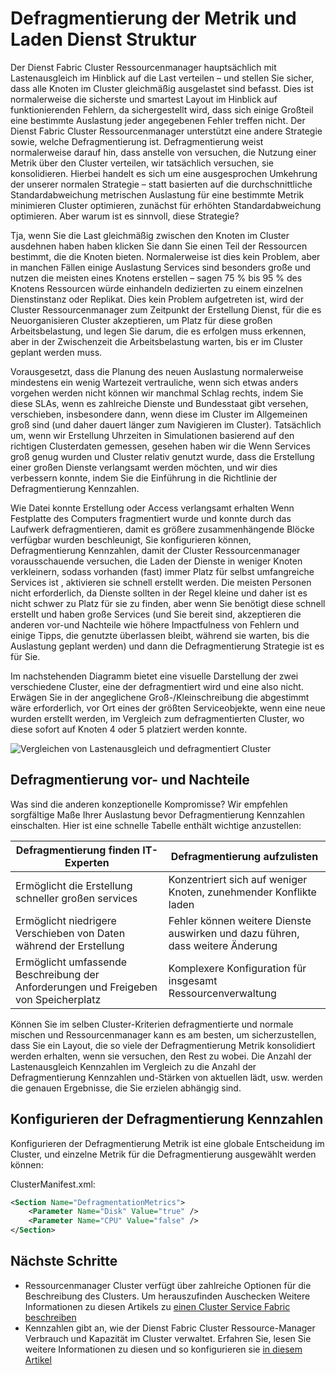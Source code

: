 <properties
   pageTitle="Defragmentierung der Kennzahlen Azure Service Struktur | Microsoft Azure"
   description="Übersicht über die Defragmentierung verwenden oder Packen als eine Strategie für Kennzahlen Dienst Struktur"
   services="service-fabric"
   documentationCenter=".net"
   authors="masnider"
   manager="timlt"
   editor=""/>

<tags
   ms.service="Service-Fabric"
   ms.devlang="dotnet"
   ms.topic="article"
   ms.tgt_pltfrm="NA"
   ms.workload="NA"
   ms.date="08/19/2016"
   ms.author="masnider"/>

# <a name="defragmentation-of-metrics-and-load-in-service-fabric"></a>Defragmentierung der Metrik und Laden Dienst Struktur
Der Dienst Fabric Cluster Ressourcenmanager hauptsächlich mit Lastenausgleich im Hinblick auf die Last verteilen – und stellen Sie sicher, dass alle Knoten im Cluster gleichmäßig ausgelastet sind befasst. Dies ist normalerweise die sicherste und smartest Layout im Hinblick auf funktionierenden Fehlern, da sichergestellt wird, dass sich einige Großteil eine bestimmte Auslastung jeder angegebenen Fehler treffen nicht. Der Dienst Fabric Cluster Ressourcenmanager unterstützt eine andere Strategie sowie, welche Defragmentierung ist. Defragmentierung weist normalerweise darauf hin, dass anstelle von versuchen, die Nutzung einer Metrik über den Cluster verteilen, wir tatsächlich versuchen, sie konsolidieren. Hierbei handelt es sich um eine ausgesprochen Umkehrung der unserer normalen Strategie – statt basierten auf die durchschnittliche Standardabweichung metrischen Auslastung für eine bestimmte Metrik minimieren Cluster optimieren, zunächst für erhöhten Standardabweichung optimieren. Aber warum ist es sinnvoll, diese Strategie?

Tja, wenn Sie die Last gleichmäßig zwischen den Knoten im Cluster ausdehnen haben haben klicken Sie dann Sie einen Teil der Ressourcen bestimmt, die die Knoten bieten. Normalerweise ist dies kein Problem, aber in manchen Fällen einige Auslastung Services sind besonders große und nutzen die meisten eines Knotens erstellen – sagen 75 % bis 95 % des Knotens Ressourcen würde einhandeln dedizierten zu einem einzelnen Dienstinstanz oder Replikat. Dies kein Problem aufgetreten ist, wird der Cluster Ressourcenmanager zum Zeitpunkt der Erstellung Dienst, für die es Neuorganisieren Cluster akzeptieren, um Platz für diese großen Arbeitsbelastung, und legen Sie darum, die es erfolgen muss erkennen, aber in der Zwischenzeit die Arbeitsbelastung warten, bis er im Cluster geplant werden muss.

Vorausgesetzt, dass die Planung des neuen Auslastung normalerweise mindestens ein wenig Wartezeit vertrauliche, wenn sich etwas anders vorgehen werden nicht können wir manchmal Schlag rechts, indem Sie diese SLAs, wenn es zahlreiche Dienste und Bundesstaat gibt versehen, verschieben, insbesondere dann, wenn diese im Cluster im Allgemeinen groß sind (und daher dauert länger zum Navigieren im Cluster). Tatsächlich um, wenn wir Erstellung Uhrzeiten in Simulationen basierend auf den richtigen Clusterdaten gemessen, gesehen haben wir die Wenn Services groß genug wurden und Cluster relativ genutzt wurde, dass die Erstellung einer großen Dienste verlangsamt werden möchten, und wir dies verbessern konnte, indem Sie die Einführung in die Richtlinie der Defragmentierung Kennzahlen.

Wie Datei konnte Erstellung oder Access verlangsamt erhalten Wenn Festplatte des Computers fragmentiert wurde und konnte durch das Laufwerk defragmentieren, damit es größere zusammenhängende Blöcke verfügbar wurden beschleunigt, Sie konfigurieren können, Defragmentierung Kennzahlen, damit der Cluster Ressourcenmanager vorausschauende versuchen, die Laden der Dienste in weniger Knoten verkleinern, sodass vorhanden (fast) immer Platz für selbst umfangreiche Services ist , aktivieren sie schnell erstellt werden. Die meisten Personen nicht erforderlich, da Dienste sollten in der Regel kleine und daher ist es nicht schwer zu Platz für sie zu finden, aber wenn Sie benötigt diese schnell erstellt und haben große Services (und Sie bereit sind, akzeptieren die anderen vor-und Nachteile wie höhere Impactfulness von Fehlern und einige Tipps, die genutzte überlassen bleibt, während sie warten, bis die Auslastung geplant werden) und dann die Defragmentierung Strategie ist es für Sie.

Im nachstehenden Diagramm bietet eine visuelle Darstellung der zwei verschiedene Cluster, eine der defragmentiert wird und eine also nicht. Erwägen Sie in der angeglichene Groß-/Kleinschreibung die abgestimmt wäre erforderlich, vor Ort eines der größten Serviceobjekte, wenn eine neue wurden erstellt werden, im Vergleich zum defragmentierten Cluster, wo diese sofort auf Knoten 4 oder 5 platziert werden konnte.

![Vergleichen von Lastenausgleich und defragmentiert Cluster][Image1]

## <a name="defragmentation-pros-and-cons"></a>Defragmentierung vor- und Nachteile
Was sind die anderen konzeptionelle Kompromisse? Wir empfehlen sorgfältige Maße Ihrer Auslastung bevor Defragmentierung Kennzahlen einschalten. Hier ist eine schnelle Tabelle enthält wichtige anzustellen:

| Defragmentierung finden IT-Experten  | Defragmentierung aufzulisten |
|----------------------|----------------------|
|Ermöglicht die Erstellung schneller großen services | Konzentriert sich auf weniger Knoten, zunehmender Konflikte laden
|Ermöglicht niedrigere Verschieben von Daten während der Erstellung    | Fehler können weitere Dienste auswirken und dazu führen, dass weitere Änderung
|Ermöglicht umfassende Beschreibung der Anforderungen und Freigeben von Speicherplatz | Komplexere Konfiguration für insgesamt Ressourcenverwaltung

Können Sie im selben Cluster-Kriterien defragmentierte und normale mischen und Ressourcenmanager kann es am besten, um sicherzustellen, dass Sie ein Layout, die so viele der Defragmentierung Metrik konsolidiert werden erhalten, wenn sie versuchen, den Rest zu wobei. Die Anzahl der Lastenausgleich Kennzahlen im Vergleich zu die Anzahl der Defragmentierung Kennzahlen und-Stärken von aktuellen lädt, usw. werden die genauen Ergebnisse, die Sie erzielen abhängig sind.

## <a name="configuring-defragmentation-metrics"></a>Konfigurieren der Defragmentierung Kennzahlen
Konfigurieren der Defragmentierung Metrik ist eine globale Entscheidung im Cluster, und einzelne Metrik für die Defragmentierung ausgewählt werden können:

ClusterManifest.xml:

```xml
<Section Name="DefragmentationMetrics">
    <Parameter Name="Disk" Value="true" />
    <Parameter Name="CPU" Value="false" />
</Section>
```

## <a name="next-steps"></a>Nächste Schritte
- Ressourcenmanager Cluster verfügt über zahlreiche Optionen für die Beschreibung des Clusters. Um herauszufinden Auschecken Weitere Informationen zu diesen Artikels zu [einen Cluster Service Fabric beschreiben](service-fabric-cluster-resource-manager-cluster-description.md)
- Kennzahlen gibt an, wie der Dienst Fabric Cluster Ressource-Manager Verbrauch und Kapazität im Cluster verwaltet. Erfahren Sie, lesen Sie weitere Informationen zu diesen und so konfigurieren sie [in diesem Artikel](service-fabric-cluster-resource-manager-metrics.md)

[Image1]:./media/service-fabric-cluster-resource-manager-defragmentation-metrics/balancing-defrag-compared.png
